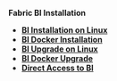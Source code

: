 <strong>Fabric BI Installation<strong>

<ul>      
<li><a href="/articles/98_maintenance_and_operational/BI_Installation/01_BI_Installation_on_Linux.md">BI Installation on Linux</a></li>
<li><a href="/articles/98_maintenance_and_operational/BI_Installation/02_BI_Docker_Installation.md">BI Docker Installation</a></li>
<li><a href="/articles/98_maintenance_and_operational/BI_Installation/03_BI_Upgrade_on_Linux.md">BI Upgrade on Linux</a></li>
<li><a href="/articles/98_maintenance_and_operational/BI_Installation/04_BI_Docker_Upgrade.md">BI Docker Upgrade</a></li>
<li><a href="/articles/98_maintenance_and_operational/BI_Installation/05_direct_access_BI.md">Direct Access to BI</a></li>
	
</ul>
